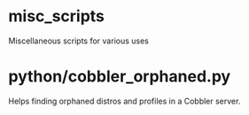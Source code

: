 # misc_scripts
Miscellaneous scripts for various uses
# python/cobbler_orphaned.py
Helps finding orphaned distros and profiles in a Cobbler server.
